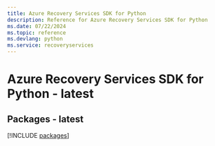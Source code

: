 ```yaml
---
title: Azure Recovery Services SDK for Python
description: Reference for Azure Recovery Services SDK for Python
ms.date: 07/22/2024
ms.topic: reference
ms.devlang: python
ms.service: recoveryservices
---
```

# Azure Recovery Services SDK for Python - latest
## Packages - latest
[!INCLUDE [packages](recovery-services-index.md)]